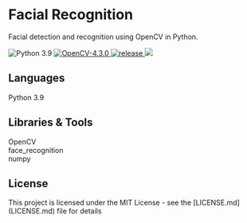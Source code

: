 <h1>Facial Recognition</h1>

<p align="left">
Facial detection and recognition using OpenCV in Python.
</p>

<p align="left"
  <a href="https://jdk.java.net/15/">
    <img src="https://img.shields.io/badge/Python-v3.9-blue.svg" alt="Python 3.9">
  </a>
  <a href="https://opencv.org/releases/">
    <img src="https://img.shields.io/badge/OpenCV-4.3.0-blue.svg" alt="OpenCV-4.3.0">
  </a>
  <a href="https://GitHub.com/aarana14/FacialRecognition/releases">
    <img src="https://img.shields.io/github/release/aarana14/FacialRecognition.svg" alt="release">
  </a>
  <a href="LICENSE.md">
    <img src="https://img.shields.io/github/license/aarana14/FacialRecognition.svg">
  </a>
</p>

<h2>Languages</h2>
Python 3.9

<h2>Libraries & Tools</h2>
OpenCV <br>
face_recognition <br>
numpy

<h2>License</h2>
This project is licensed under the MIT License - see the [LICENSE.md](LICENSE.md) file for details
